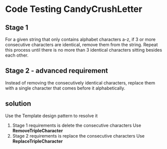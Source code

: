 # Code Testing CandyCrushLetter
## Stage 1
For a given string that only contains alphabet characters a-z, if 3 or more consecutive characters are identical, remove them from the string. Repeat this process until there is no more than 3 identical characters sitting besides each other.

## Stage 2 - advanced requirement
Instead of removing the consecutively identical characters, replace them with a single character that comes before it alphabetically.

## solution
Use the Template design pattern to resolve it 
1. Stage 1 requirements is delete the consecutive characters
  Use **RemoveTripleCharacter** 
2. Stage 2 requirements is replace the consecutive characters
  Use **ReplaceTripleCharacter**

